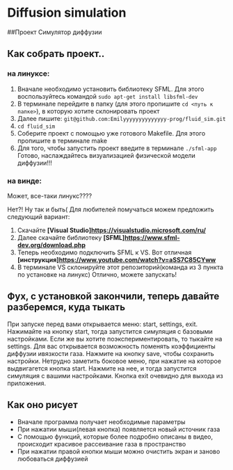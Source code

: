 # Diffusion simulation
##Проект Симулятор диффузии

## Как собрать проект..

### на линуксе:

1. Вначале необходимо установить библиотеку SFML. Для этого воспользуйтесь командой `sudo apt-get install libsfml-dev`
2. В терминале перейдите в папку (для этого пропишите `cd <путь к папке>`), в которую хотите склонировать проект
3. Далее пишите: `git@github.com:Emilyyyyyyyyyyyyyy-prog/fluid_sim.git`
4. `cd fluid_sim`
5. Соберите проект с помощью уже готового Makefile. Для этого пропишите в терминале make
6. Для того, чтобы запустить проект введите в терминале `./sfml-app`
Готово, наслаждайтесь визуализацией физической модели диффузии!!!

### на винде:

Может, все-таки линукс????

Нет?! Ну так и быть( Для любителей помучаться можем предложить следующий вариант:

1. Скачайте **[Visual Studio]https://visualstudio.microsoft.com/ru/**
2. Далее скачайте библиотеку **[SFML]https://www.sfml-dev.org/download.php**
3. Теперь необходимо подключить SFML к VS. Вот отличная **[инструкция]https://www.youtube.com/watch?v=aSS7C85CYww**
4. В терминале VS склонируйте этот репозиторий(команда из 3 пункта по установке на линукс)
Отлично, можете запускать!

## Фух, с установкой закончили, теперь давайте разберемся, куда тыкать

При запуске перед вами открывается меню: start, settings, exit. Нажимайте на кнопку start, тогда запустится симуляция с базовыми настройками. Если же вы хотите поэкспериментировать, то тыкайте на settings. Для вас открывается возможность поменять коэффициенты диффузии ивязкости газа. Нажмите на кнопку save, чтобы сохранить настройки. Нетрудно заметить боковое меню, при нажатие на которое выдвигагется кнопка start. Нажмите на нее, и тогда запустится симуляция с вашими настройками. Кнопка exit очевидно для выхода из приложения.

## Как оно рисует
- Вначале программа получает необходимые параметры
- При нажатии мыши(левая кнопка) появляется новый источник газа
- С помощью функций, которые более подробно описаны в видео, происходит красивое рассеивание газа в пространство
- При нажатии правой кнопки мыши можно очистить экран и заново любоваться диффузией
